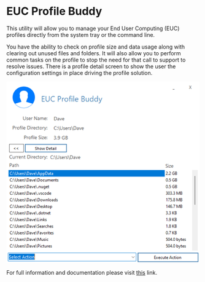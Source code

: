 # EUC Profile Buddy

This utility will allow you to manage your End User Computing (EUC) profiles directly from the system tray or the command line. 

You have the ability to check on profile size and data usage along with clearing out unused files and folders. It will also allow you to perform common tasks on the profile to stop the need for that call to support to resolve issues. There is a profile detail screen to show the user the configuration settings in place driving the profile solution.

![](EUC.png)

For full information and documentation please visit [this](https://bretty.me.uk/projects/EUC-Profile-Buddy/) link.
